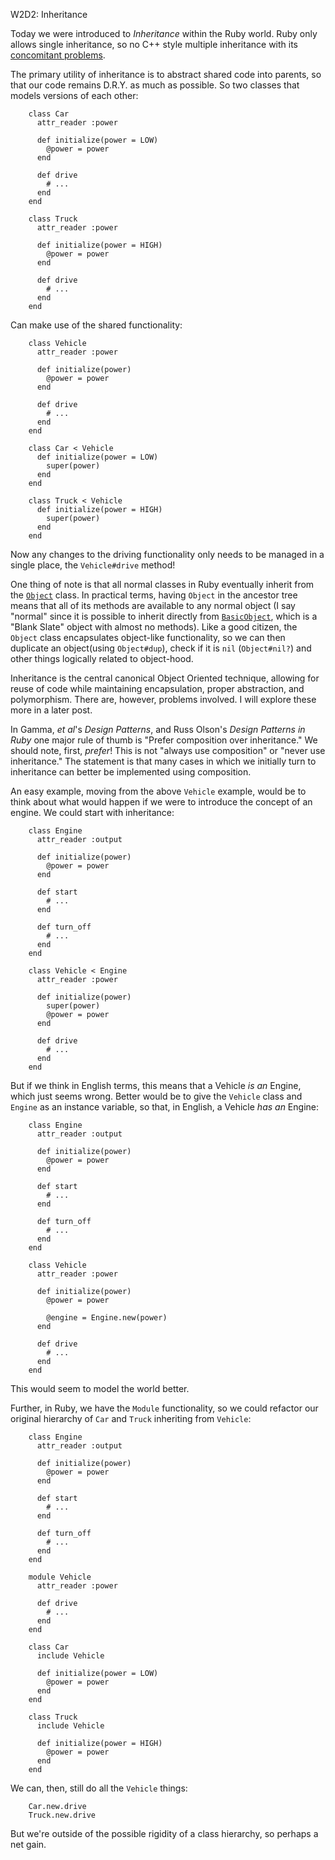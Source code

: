 W2D2: Inheritance

Today we were introduced to _Inheritance_ within the Ruby world. Ruby only allows single inheritance, so no C++ style multiple inheritance with its [concomitant problems](http://stackoverflow.com/questions/225929/what-is-the-exact-problem-with-multiple-inheritance).

The primary utility of inheritance is to abstract shared code into parents, so that our code remains D.R.Y. as much as possible. So two classes that models versions of each other:

        class Car
          attr_reader :power

          def initialize(power = LOW)
            @power = power
          end

          def drive
            # ...
          end
        end

        class Truck
          attr_reader :power

          def initialize(power = HIGH)
            @power = power
          end

          def drive
            # ...
          end
        end

Can make use of the shared functionality:

        class Vehicle
          attr_reader :power

          def initialize(power)
            @power = power
          end

          def drive
            # ...
          end
        end

        class Car < Vehicle
          def initialize(power = LOW)
            super(power)
          end
        end

        class Truck < Vehicle
          def initialize(power = HIGH)
            super(power)
          end
        end

Now any changes to the driving functionality only needs to be managed in a single place, the `Vehicle#drive` method!

One thing of note is that all normal classes in Ruby eventually inherit from the [`Object`](http://www.ruby-doc.org/core-1.9.3/Object.html) class. In practical terms, having `Object` in the ancestor tree means that all of its methods are available to any normal object (I say "normal" since it is possible to inherit directly from [`BasicObject`](http://www.ruby-doc.org/core-1.9.3/BasicObject.html), which is a "Blank Slate" object with almost no methods). Like a good citizen, the `Object` class encapsulates object-like functionality, so we can then duplicate an object(using `Object#dup`), check if it is `nil` (`Object#nil?`) and other things logically related to object-hood.

Inheritance is the central canonical Object Oriented technique, allowing for reuse of code while maintaining encapsulation, proper abstraction, and polymorphism. There are, however, problems involved. I will explore these more in a later post.

In Gamma, _et al_'s _Design Patterns_, and Russ Olson's _Design Patterns in Ruby_ one major rule of thumb is "Prefer composition over inheritance." We should note, first, *prefer*! This is not "always use composition" or "never use inheritance." The statement is that many cases in which we initially turn to inheritance can better be implemented using composition.

An easy example, moving from the above `Vehicle` example, would be to think about what would happen if we were to introduce the concept of an engine. We could start with inheritance:

        class Engine
          attr_reader :output

          def initialize(power)
            @power = power
          end

          def start
            # ...
          end

          def turn_off
            # ...
          end
        end

        class Vehicle < Engine
          attr_reader :power

          def initialize(power)
            super(power)
            @power = power
          end

          def drive
            # ...
          end
        end

But if we think in English terms, this means that a Vehicle _is an_ Engine, which just seems wrong. Better would be to give the `Vehicle` class and `Engine` as an instance variable, so that, in English, a Vehicle _has an_ Engine:

        class Engine
          attr_reader :output

          def initialize(power)
            @power = power
          end

          def start
            # ...
          end

          def turn_off
            # ...
          end
        end

        class Vehicle
          attr_reader :power

          def initialize(power)
            @power = power

            @engine = Engine.new(power)
          end

          def drive
            # ...
          end
        end

This would seem to model the world better.

Further, in Ruby, we have the `Module` functionality, so we could refactor our original hierarchy of `Car` and `Truck` inheriting from `Vehicle`:

        class Engine
          attr_reader :output

          def initialize(power)
            @power = power
          end

          def start
            # ...
          end

          def turn_off
            # ...
          end
        end

        module Vehicle
          attr_reader :power

          def drive
            # ...
          end
        end

        class Car
          include Vehicle

          def initialize(power = LOW)
            @power = power
          end
        end

        class Truck
          include Vehicle

          def initialize(power = HIGH)
            @power = power
          end
        end

We can, then, still do all the `Vehicle` things:

        Car.new.drive
        Truck.new.drive

But we're outside of the possible rigidity of a class hierarchy, so perhaps a net gain.
